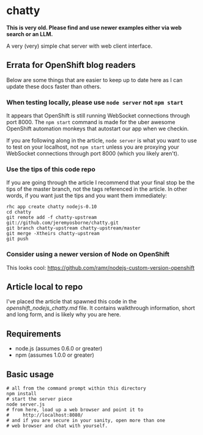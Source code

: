 # chatty

**This is very old. Please find and use newer examples either via web search or an LLM.**

A very (very) simple chat server with web client interface.

## Errata for OpenShift blog readers

Below are some things that are easier to keep up to date here as I can update these docs faster than others.

### When testing locally, please use `node server` not `npm start`

It appears that OpenShift is still running WebSocket connections through port 8000. The `npm start` command is made for the uber awesome OpenShift automation monkeys that autostart our app when we checkin.

If you are following along in the article, `node server` is what you want to use to test on your localhost, not `npm start` unless you are proxying your WebSocket connections through port 8000 (which you likely aren't).

### Use the tips of this code repo

If you are going through the article I recommend that your final stop be the tips of the master branch, not the tags referenced in the article. In other words, if you want just the tips and you want them immediately:

    rhc app create chatty nodejs-0.10
    cd chatty
    git remote add -f chatty-upstream git://github.com/jeremyosborne/chatty.git
    git branch chatty-upstream chatty-upstream/master
    git merge -Xtheirs chatty-upstream
    git push

### Consider using a newer version of Node on OpenShift

This looks cool: https://github.com/ramr/nodejs-custom-version-openshift

## Article local to repo

I've placed the article that spawned this code in the *openshift_nodejs_chatty.md* file. It contains walkthrough information, short and long form, and is likely why you are here.



## Requirements

* node.js (assumes 0.6.0 or greater)
* npm (assumes 1.0.0 or greater)  



## Basic usage

    # all from the command prompt within this directory
    npm install
    # start the server piece
    node server.js
    # from here, load up a web browser and point it to
    #     http://localhost:8080/
    # and if you are secure in your sanity, open more than one
    # web browser and chat with yourself.
